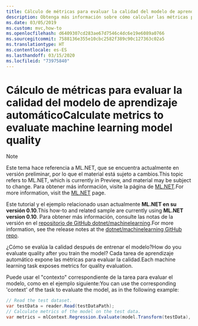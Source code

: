 ```yaml
---
title: Cálculo de métricas para evaluar la calidad del modelo de aprendizaje automático
description: Obtenga más información sobre cómo calcular las métricas para evaluar y comprobar la calidad del modelo de Machine Learning con ML.NET.
ms.date: 03/05/2019
ms.custom: mvc,how-to
ms.openlocfilehash: d6409307cd283ae67d7546c4dc6e19e6089a0766
ms.sourcegitcommit: 7588136e355e10cbc2582f389c90c127363c02a5
ms.translationtype: HT
ms.contentlocale: es-ES
ms.lasthandoff: 03/15/2020
ms.locfileid: "73975840"
---
```

# <a name="calculate-metrics-to-evaluate-machine-learning-model-quality"></a><span data-ttu-id="1ec2f-103">Cálculo de métricas para evaluar la calidad del modelo de aprendizaje automático</span><span class="sxs-lookup"><span data-stu-id="1ec2f-103">Calculate metrics to evaluate machine learning model quality</span></span>

> [!NOTE]
> <span data-ttu-id="1ec2f-104">Este tema hace referencia a ML.NET, que se encuentra actualmente en versión preliminar, por lo que el material está sujeto a cambios.</span><span class="sxs-lookup"><span data-stu-id="1ec2f-104">This topic refers to ML.NET, which is currently in Preview, and material may be subject to change.</span></span> <span data-ttu-id="1ec2f-105">Para obtener más información, visite la página de [ML.NET](https://dotnet.microsoft.com/apps/machinelearning-ai/ml-dotnet).</span><span class="sxs-lookup"><span data-stu-id="1ec2f-105">For more information, visit the [ML.NET](https://dotnet.microsoft.com/apps/machinelearning-ai/ml-dotnet) page.</span></span>

<span data-ttu-id="1ec2f-106">Este tutorial y el ejemplo relacionado usan actualmente **ML.NET en su versión 0.10**.</span><span class="sxs-lookup"><span data-stu-id="1ec2f-106">This how-to and related sample are currently using **ML.NET version 0.10**.</span></span> <span data-ttu-id="1ec2f-107">Para obtener más información, consulte las notas de la versión en el [repositorio de GitHub dotnet/machinelearning](https://github.com/dotnet/machinelearning/tree/master/docs/release-notes).</span><span class="sxs-lookup"><span data-stu-id="1ec2f-107">For more information, see the release notes at the [dotnet/machinelearning GitHub repo](https://github.com/dotnet/machinelearning/tree/master/docs/release-notes).</span></span>

<span data-ttu-id="1ec2f-108">¿Cómo se evalúa la calidad después de entrenar el modelo?</span><span class="sxs-lookup"><span data-stu-id="1ec2f-108">How do you evaluate quality after you train the model?</span></span> <span data-ttu-id="1ec2f-109">Cada tarea de aprendizaje automático expone las métricas para evaluar la calidad.</span><span class="sxs-lookup"><span data-stu-id="1ec2f-109">Each machine learning task exposes metrics for quality evaluation.</span></span>

<span data-ttu-id="1ec2f-110">Puede usar el "contexto" correspondiente de la tarea para evaluar el modelo, como en el ejemplo siguiente:</span><span class="sxs-lookup"><span data-stu-id="1ec2f-110">You can use the corresponding 'context' of the task to evaluate the model, as in the following example:</span></span>

```csharp
// Read the test dataset.
var testData = reader.Read(testDataPath);
// Calculate metrics of the model on the test data.
var metrics = mlContext.Regression.Evaluate(model.Transform(testData), label: "Target");
```
